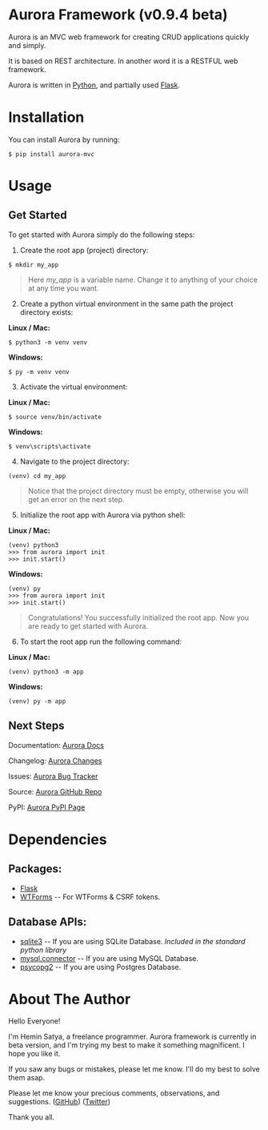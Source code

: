 # Aurora Framework (v0.9.4 beta)

Aurora is an MVC web framework for creating CRUD applications quickly and simply.

It is based on REST architecture. In another word it is a RESTFUL web framework.

Aurora is written in [Python](https://www.python.org/), and partially used [Flask](https://flask.palletsprojects.com/).


# Installation

You can install Aurora by running:

```
$ pip install aurora-mvc
```


# Usage

## Get Started

To get started with Aurora simply do the following steps:

1. Create the root app (project) directory:

```
$ mkdir my_app
```

> Here *my_app* is a variable name. Change it to anything of your choice at any time you want.

2. Create a python virtual environment in the same path the project directory exists:

**Linux / Mac:**

```
$ python3 -m venv venv
```

**Windows:**

```
$ py -m venv venv
```

3. Activate the virtual environment:

**Linux / Mac:**

```
$ source venv/bin/activate
```

**Windows:**

```
$ venv\scripts\activate
```

4. Navigate to the project directory:

```
(venv) cd my_app
```

> Notice that the project directory must be empty, otherwise you will get an error on the next step.

5. Initialize the root app with Aurora via python shell:

**Linux / Mac:**

```
(venv) python3
>>> from aurora import init
>>> init.start()
```

**Windows:**

```
(venv) py
>>> from aurora import init
>>> init.start()
```

> Congratulations! You successfully initialized the root app. Now you are ready to get started with Aurora.

6. To start the root app run the following command:

**Linux / Mac:**

```
(venv) python3 -m app
```

**Windows:**

```
(venv) py -m app
```


## Next Steps

Documentation: [Aurora Docs](https://github.com/heminsatya/aurora/tree/main/docs)

Changelog: [Aurora Changes](https://github.com/heminsatya/aurora/tree/main/changes)

Issues: [Aurora Bug Tracker](https://github.com/heminsatya/aurora/issues)

Source: [Aurora GitHub Repo](https://github.com/heminsatya/aurora)

PyPI: [Aurora PyPI Page](https://pypi.org/project/aurora-mvc/)


# Dependencies

## Packages:
 
- [Flask](https://pypi.org/project/Flask/)
- [WTForms](https://pypi.org/project/WTForms/) -- For WTForms & CSRF tokens.

## Database APIs:
- [sqlite3](https://docs.python.org/3/library/sqlite3.html) -- If you are using SQLite Database. *Included in the standard python library*
- [mysql.connector](https://pypi.org/project/mysql-connector-python/) -- If you are using MySQL Database.
- [psycopg2](https://pypi.org/project/psycopg2/) -- If you are using Postgres Database.


# About The Author

Hello Everyone!

I'm Hemin Satya, a freelance programmer.
Aurora framework is currently in beta version, and I'm trying my best to make it something magnificent. I hope you like it.

If you saw any bugs or mistakes, please let me know. I'll do my best to solve them asap.

Please let me know your precious comments, observations, and suggestions.
([GitHub](https://github.com/heminsatya))
([Twitter](https://twitter.com/heminsatya))

Thank you all.

